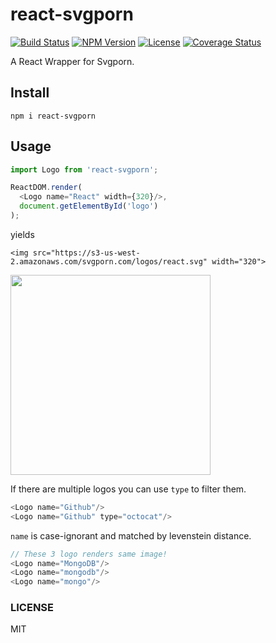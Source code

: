 # react-svgporn

[![Build Status](http://img.shields.io/travis/fand/react-svgporn.svg?style=flat-square)](https://travis-ci.org/fand/react-svgporn)
[![NPM Version](https://img.shields.io/npm/v/react-svgporn.svg?style=flat-square)](https://www.npmjs.com/package/react-svgporn)
[![License](http://img.shields.io/badge/license-MIT-brightgreen.svg?style=flat-square)](http://fand.mit-license.org/)
[![Coverage Status](https://img.shields.io/coveralls/fand/react-svgporn.svg?style=flat-square)](https://coveralls.io/github/fand/react-svgporn?branch=master)

A React Wrapper for Svgporn.

## Install
`npm i react-svgporn`

## Usage
```javascript
import Logo from 'react-svgporn';

ReactDOM.render(
  <Logo name="React" width={320}/>,
  document.getElementById('logo')
);
```

yields

```
<img src="https://s3-us-west-2.amazonaws.com/svgporn.com/logos/react.svg" width="320">
```

<img src="https://s3-us-west-2.amazonaws.com/svgporn.com/logos/react.svg" width="320">


If there are multiple logos you can use `type` to filter them.

```js
<Logo name="Github"/>
<Logo name="Github" type="octocat"/>
```

`name` is case-ignorant and matched by levenstein distance.

```js
// These 3 logo renders same image!
<Logo name="MongoDB"/>
<Logo name="mongodb"/>
<Logo name="mongo"/>
```

### LICENSE
MIT
